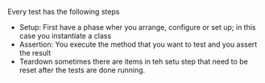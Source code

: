 Every test has the following steps
- Setup: First have a phase wher you arrange, configure or set up; in this case you instantiate a class
- Assertion: You execute the method that you want to test and you assert the result
- Teardown sometimes there are items in teh setu step that need to be reset after the tests are done running. 
